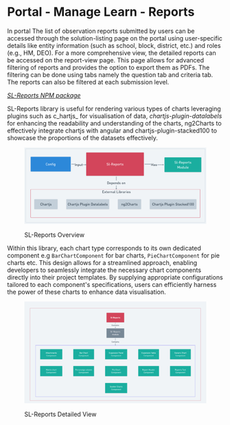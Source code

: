 # Portal - Manage Learn - Reports

In portal The list of observation reports submitted by users can be accessed through the solution-listing page on the portal using user-specific details like entity information (such as school, block, district, etc.) and roles (e.g., HM, DEO). For a more comprehensive view, the detailed reports can be accessed on the report-view page. This page allows for advanced filtering of reports and provides the option to export them as PDFs. The filtering can be done using tabs namely the question tab and criteria tab. The reports can also be filtered at each submission level.

[_SL-Reports NPM package_](https://www.npmjs.com/package/@shikshalokam/sl-reports-library)

SL-Reports library is useful for rendering various types of charts leveraging plugins such as c_hartjs_ for visualisation of data, _chartjs-plugin-datalabels_ for enhancing the readability and understanding of the charts, ng2Charts to effectively integrate chartjs with angular and chartjs-plugin-stacked100 to showcase the proportions of the datasets effectively.

<figure><img src="../../.gitbook/assets/SL-Reports-Arch(1).png" alt=""><figcaption><p>SL-Reports Overview</p></figcaption></figure>

Within this library, each chart type corresponds to its own dedicated component e.g `BarChartComponent` for bar charts, `PieChartComponent` for pie charts etc. This design allows for a streamlined approach, enabling developers to seamlessly integrate the necessary chart components directly into their project templates. By supplying appropriate configurations tailored to each component's specifications, users can efficiently harness the power of these charts to enhance data visualisation.

<figure><img src="../../.gitbook/assets/SL-Reports(1).png" alt=""><figcaption><p>SL-Reports Detailed View</p></figcaption></figure>
